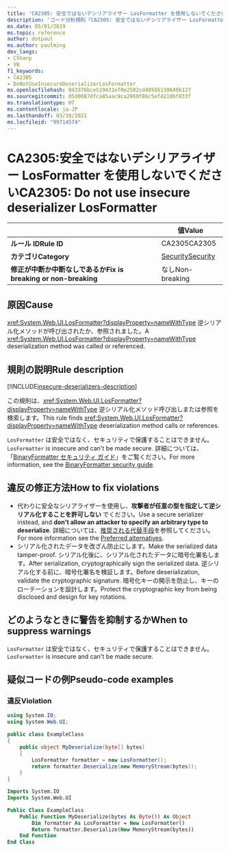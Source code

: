 ```yaml
---
title: 'CA2305: 安全ではないデシリアライザー LosFormatter を使用しないでください (コード分析)'
description: 'コード分析規則「CA2305: 安全ではないデシリアライザー LosFormatter を使用しないでください」について'
ms.date: 05/01/2019
ms.topic: reference
author: dotpaul
ms.author: paulming
dev_langs:
- CSharp
- VB
f1_keywords:
- CA2305
- DoNotUseInsecureDeserializerLosFormatter
ms.openlocfilehash: 043376bce519431ef0e2502cd485b5138640b127
ms.sourcegitcommit: 05d0087dfca85aac9ca2960f86c5efd218bf833f
ms.translationtype: HT
ms.contentlocale: ja-JP
ms.lasthandoff: 03/30/2021
ms.locfileid: "99714574"
---
```

# <a name="ca2305-do-not-use-insecure-deserializer-losformatter"></a><span data-ttu-id="40a23-103">CA2305:安全ではないデシリアライザー LosFormatter を使用しないでください</span><span class="sxs-lookup"><span data-stu-id="40a23-103">CA2305: Do not use insecure deserializer LosFormatter</span></span>

| | <span data-ttu-id="40a23-104">値</span><span class="sxs-lookup"><span data-stu-id="40a23-104">Value</span></span> |
|-|-|
| <span data-ttu-id="40a23-105">**ルール ID**</span><span class="sxs-lookup"><span data-stu-id="40a23-105">**Rule ID**</span></span> |<span data-ttu-id="40a23-106">CA2305</span><span class="sxs-lookup"><span data-stu-id="40a23-106">CA2305</span></span>|
| <span data-ttu-id="40a23-107">**カテゴリ**</span><span class="sxs-lookup"><span data-stu-id="40a23-107">**Category**</span></span> |[<span data-ttu-id="40a23-108">Security</span><span class="sxs-lookup"><span data-stu-id="40a23-108">Security</span></span>](security-warnings.md)|
| <span data-ttu-id="40a23-109">**修正が中断か中断なしであるか**</span><span class="sxs-lookup"><span data-stu-id="40a23-109">**Fix is breaking or non-breaking**</span></span> |<span data-ttu-id="40a23-110">なし</span><span class="sxs-lookup"><span data-stu-id="40a23-110">Non-breaking</span></span>|

## <a name="cause"></a><span data-ttu-id="40a23-111">原因</span><span class="sxs-lookup"><span data-stu-id="40a23-111">Cause</span></span>

<span data-ttu-id="40a23-112"><xref:System.Web.UI.LosFormatter?displayProperty=nameWithType> 逆シリアル化メソッドが呼び出されたか、参照されました。</span><span class="sxs-lookup"><span data-stu-id="40a23-112">A <xref:System.Web.UI.LosFormatter?displayProperty=nameWithType> deserialization method was called or referenced.</span></span>

## <a name="rule-description"></a><span data-ttu-id="40a23-113">規則の説明</span><span class="sxs-lookup"><span data-stu-id="40a23-113">Rule description</span></span>

[!INCLUDE[insecure-deserializers-description](~/includes/code-analysis/insecure-deserializers-description.md)]

<span data-ttu-id="40a23-114">この規則は、<xref:System.Web.UI.LosFormatter?displayProperty=nameWithType> 逆シリアル化メソッド呼び出しまたは参照を検索します。</span><span class="sxs-lookup"><span data-stu-id="40a23-114">This rule finds <xref:System.Web.UI.LosFormatter?displayProperty=nameWithType> deserialization method calls or references.</span></span>

<span data-ttu-id="40a23-115">`LosFormatter` は安全ではなく、セキュリティで保護することはできません。</span><span class="sxs-lookup"><span data-stu-id="40a23-115">`LosFormatter` is insecure and can't be made secure.</span></span> <span data-ttu-id="40a23-116">詳細については、「[BinaryFormatter セキュリティ ガイド](../../../standard/serialization/binaryformatter-security-guide.md)」をご覧ください。</span><span class="sxs-lookup"><span data-stu-id="40a23-116">For more information, see the [BinaryFormatter security guide](../../../standard/serialization/binaryformatter-security-guide.md).</span></span>

## <a name="how-to-fix-violations"></a><span data-ttu-id="40a23-117">違反の修正方法</span><span class="sxs-lookup"><span data-stu-id="40a23-117">How to fix violations</span></span>

- <span data-ttu-id="40a23-118">代わりに安全なシリアライザーを使用し、**攻撃者が任意の型を指定して逆シリアル化することを許可しない** でください。</span><span class="sxs-lookup"><span data-stu-id="40a23-118">Use a secure serializer instead, and **don't allow an attacker to specify an arbitrary type to deserialize**.</span></span> <span data-ttu-id="40a23-119">詳細については、[推奨される代替手段](../../../standard/serialization/binaryformatter-security-guide.md#preferred-alternatives)を参照してください。</span><span class="sxs-lookup"><span data-stu-id="40a23-119">For more information see the [Preferred alternatives](../../../standard/serialization/binaryformatter-security-guide.md#preferred-alternatives).</span></span>
- <span data-ttu-id="40a23-120">シリアル化されたデータを改ざん防止にします。</span><span class="sxs-lookup"><span data-stu-id="40a23-120">Make the serialized data tamper-proof.</span></span> <span data-ttu-id="40a23-121">シリアル化後に、シリアル化されたデータに暗号化署名します。</span><span class="sxs-lookup"><span data-stu-id="40a23-121">After serialization, cryptographically sign the serialized data.</span></span> <span data-ttu-id="40a23-122">逆シリアル化する前に、暗号化署名を検証します。</span><span class="sxs-lookup"><span data-stu-id="40a23-122">Before deserialization, validate the cryptographic signature.</span></span> <span data-ttu-id="40a23-123">暗号化キーの開示を防止し、キーのローテーションを設計します。</span><span class="sxs-lookup"><span data-stu-id="40a23-123">Protect the cryptographic key from being disclosed and design for key rotations.</span></span>

## <a name="when-to-suppress-warnings"></a><span data-ttu-id="40a23-124">どのようなときに警告を抑制するか</span><span class="sxs-lookup"><span data-stu-id="40a23-124">When to suppress warnings</span></span>

<span data-ttu-id="40a23-125">`LosFormatter` は安全ではなく、セキュリティで保護することはできません。</span><span class="sxs-lookup"><span data-stu-id="40a23-125">`LosFormatter` is insecure and can't be made secure.</span></span>

## <a name="pseudo-code-examples"></a><span data-ttu-id="40a23-126">疑似コードの例</span><span class="sxs-lookup"><span data-stu-id="40a23-126">Pseudo-code examples</span></span>

### <a name="violation"></a><span data-ttu-id="40a23-127">違反</span><span class="sxs-lookup"><span data-stu-id="40a23-127">Violation</span></span>

```csharp
using System.IO;
using System.Web.UI;

public class ExampleClass
{
    public object MyDeserialize(byte[] bytes)
    {
        LosFormatter formatter = new LosFormatter();
        return formatter.Deserialize(new MemoryStream(bytes));
    }
}
```

```vb
Imports System.IO
Imports System.Web.UI

Public Class ExampleClass
    Public Function MyDeserialize(bytes As Byte()) As Object
        Dim formatter As LosFormatter = New LosFormatter()
        Return formatter.Deserialize(New MemoryStream(bytes))
    End Function
End Class
```
